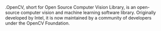 .OpenCV, short for Open Source Computer Vision Library, is an open-source computer vision and machine learning software library. Originally developed by Intel, it is now maintained by a community of developers under the OpenCV Foundation.
